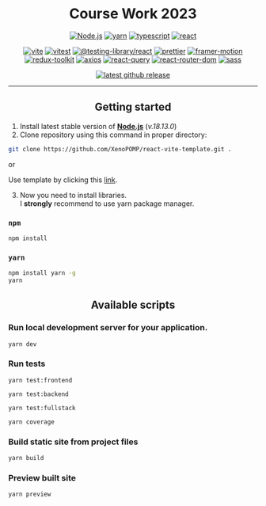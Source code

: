 <h1 align='center'>Course Work 2023</h1>

<p align="center">
<a href="https://nodejs.org/en"><img src="https://img.shields.io/static/v1?label=&message=Node.js&color=%23339933&style=for-the-badge&logo=Node.js&logoColor=white" alt="Node.js"></a>
<a href="https://yarnpkg.com/"><img src="https://img.shields.io/static/v1?label=&message=yarn&color=%232C8EBB&style=for-the-badge&logo=yarn&logoColor=white" alt="yarn"></a>
<a href="https://www.typescriptlang.org/"><img src="https://img.shields.io/static/v1?label=&message=typescript&color=%233178C6&style=for-the-badge&logo=typescript&logoColor=white" alt="typescript"></a>
<a href="https://react.dev/"><img src="https://img.shields.io/static/v1?label=&message=react&color=%2361DAFB&style=for-the-badge&logo=react&logoColor=black" alt="react"></a>
</p>

<p align="center">
<a href="https://vitejs.dev/"><img src="https://img.shields.io/static/v1?label=&message=vite&color=%23646CFF&logo=Vite&logoColor=white" alt="vite"></a>
<a href="https://vitest.dev/"><img src="https://img.shields.io/static/v1?label=&message=vitest&color=%236E9F18&logo=Vitest&logoColor=yellow" alt="vitest"></a>
<a href="https://testing-library.com/docs/react-testing-library/intro/"><img src="https://img.shields.io/static/v1?label=&message=%40testing-library%2Freact&color=%23E33332&logo=Testing+Library&logoColor=white" alt="@testing-library/react"></a>
<a href="https://prettier.io/"><img src="https://img.shields.io/static/v1?label=&message=prettier&color=1A2B34&logo=prettier&logoColor=F7BA3E" alt="prettier"></a>
<a href="https://www.framer.com/motion/"><img src="https://img.shields.io/static/v1?label=&message=framer-motion&color=%230055FF&logo=Framer&logoColor=black" alt="framer-motion"></a>
<a href="https://redux-toolkit.js.org/"><img src="https://img.shields.io/static/v1?label=&message=redux-toolkit&color=%23764ABC&logo=Redux&logoColor=wite" alt="redux-toolkit"></a>
<a href="https://axios-http.com/"><img src="https://img.shields.io/static/v1?label=&message=axios&color=%235A29E4&logo=axios&logoColor=white" alt="axios"></a>
<a href="https://react-query-v3.tanstack.com/"><img src="https://img.shields.io/static/v1?label=&message=react-query&color=%23FF4154&logo=React+Query&logoColor=002C4B" alt="react-query"></a>
<a href="https://reactrouter.com/en/main"><img src="https://img.shields.io/static/v1?label=&message=react-router-dom&color=%23CA4245&logo=React+Router&logoColor=white" alt="react-router-dom"></a>
<a href="https://sass-lang.com/"><img src="https://img.shields.io/static/v1?label=&message=sass&color=%23CC6699&logo=sass&logoColor=white" alt="sass"></a>
</p>

<p align='center'>
<a href='github.com/XenoPOMP/coursework-2023/releases/latest'>
<img src='https://badgen.net/github/release/XenoPOMP/coursework-2023' alt='latest github release' />
</a>
</p>

<hr>

<h2 align="center">Getting started</h2>

1. Install latest stable version of [**Node.js**](https://nodejs.org/dist/v18.13.0/node-v18.13.0-x64.msi) (_v.18.13.0_)
2. Clone repository using this command in proper directory:

```bash
git clone https://github.com/XenoPOMP/react-vite-template.git .
```

or

Use template by clicking this [link](https://github.com/XenoPOMP/react-vite-template/generate).

3. Now you need to install libraries. <br>
I **strongly** recommend to use yarn package manager.

### ``npm``
```bash
npm install
```

### ``yarn``
```bash
npm install yarn -g
yarn
```

<h2 align="center">Available scripts</h2>

### Run local development server for your application.

```yarn
yarn dev
```

### Run tests

```yarn
yarn test:frontend
```

```yarn
yarn test:backend
```

```yarn
yarn test:fullstack
```

```yarn
yarn coverage
```

### Build static site from project files

```yarn
yarn build
```

### Preview built site

```yarn
yarn preview
```
